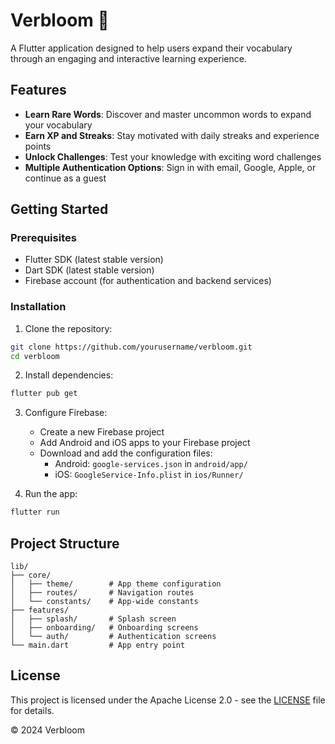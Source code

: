 # Verbloom 🌱

A Flutter application designed to help users expand their vocabulary through an engaging and interactive learning experience.

## Features

- **Learn Rare Words**: Discover and master uncommon words to expand your vocabulary
- **Earn XP and Streaks**: Stay motivated with daily streaks and experience points
- **Unlock Challenges**: Test your knowledge with exciting word challenges
- **Multiple Authentication Options**: Sign in with email, Google, Apple, or continue as a guest

## Getting Started

### Prerequisites

- Flutter SDK (latest stable version)
- Dart SDK (latest stable version)
- Firebase account (for authentication and backend services)

### Installation

1. Clone the repository:
```bash
git clone https://github.com/yourusername/verbloom.git
cd verbloom
```

2. Install dependencies:
```bash
flutter pub get
```

3. Configure Firebase:
   - Create a new Firebase project
   - Add Android and iOS apps to your Firebase project
   - Download and add the configuration files:
     - Android: `google-services.json` in `android/app/`
     - iOS: `GoogleService-Info.plist` in `ios/Runner/`

4. Run the app:
```bash
flutter run
```

## Project Structure

```
lib/
├── core/
│   ├── theme/        # App theme configuration
│   ├── routes/       # Navigation routes
│   └── constants/    # App-wide constants
├── features/
│   ├── splash/       # Splash screen
│   ├── onboarding/   # Onboarding screens
│   └── auth/         # Authentication screens
└── main.dart         # App entry point
```

## License

This project is licensed under the Apache License 2.0 - see the [LICENSE](LICENSE) file for details.

© 2024 Verbloom
